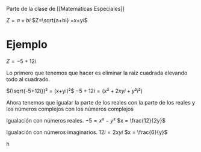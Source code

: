 Parte de la clase de [[Matemáticas Especiales]]


$Z=a+bi$
$Z=\sqrt{a+bi} =x+yi$

# Ejemplo
$Z = -5+12i$

Lo primero que tenemos que hacer es eliminar la raiz cuadrada elevando todo al cuadrado.

$(\sqrt{-5+12i})² = (x+yi)²$
$-5+12i = (x²+2xyi+y²i²)$

Ahora tenemos que igualar la parte de los reales con la parte de los reales y los números complejos con los números complejos

Igualación con números reales.
$-5 = x² - y²$
$x = \frac{12}{2y}$



Igualación con números imaginarios.
$12i = 2xyi$
$x = \frac{6}{y}$

h 